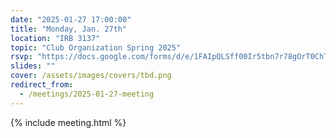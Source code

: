 ```yaml
---
date: "2025-01-27 17:00:00"
title: "Monday, Jan. 27th"
location: "IRB 3137"
topic: "Club Organization Spring 2025"
rsvp: "https://docs.google.com/forms/d/e/1FAIpQLSff00Ir5tbn7r78gOrT0ChTzdmCBFCKZGHJMs8s6TnqjvAG2A/viewform?embedded=true"
slides: ""
cover: /assets/images/covers/tbd.png
redirect_from:
  - /meetings/2025-01-27-meeting
---
```


{% include meeting.html %}
